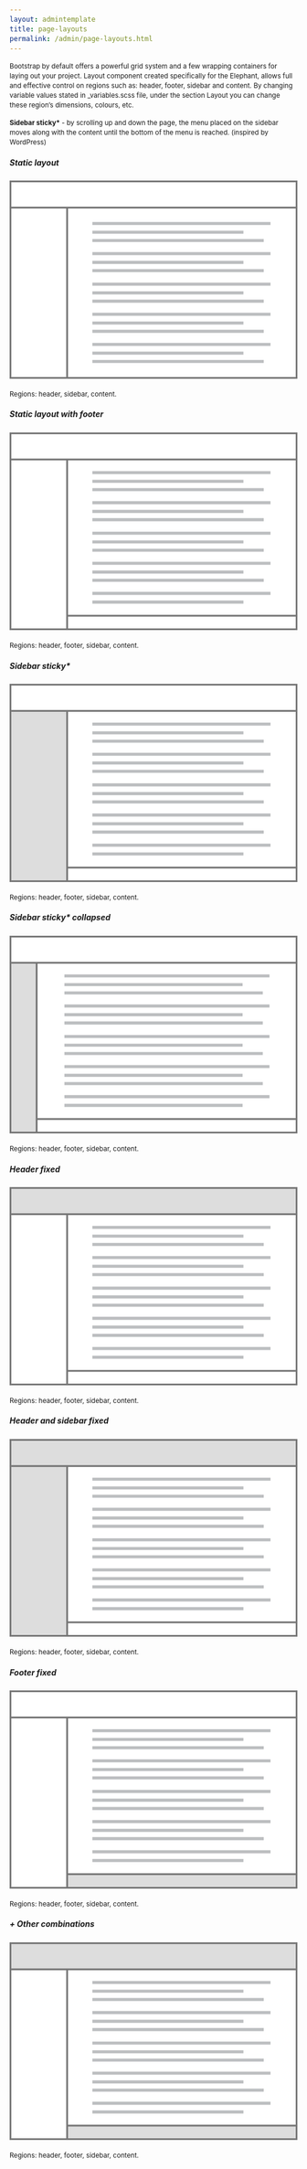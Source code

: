 ```yaml
---
layout: admintemplate
title: page-layouts
permalink: /admin/page-layouts.html
---
```

 <div class="layout-content-body">
          <p><small>Bootstrap by default offers a powerful grid system and a few wrapping containers for laying out your project. Layout component created specifically for the Elephant, allows full and effective control on regions such as: header, footer, sidebar and content. By changing variable values stated in _variables.scss file, under the section Layout you can change these region’s dimensions, colours, etc.</small></p>
          <p><small><strong>Sidebar sticky*</strong> - by scrolling up and down the page, the menu placed on the sidebar moves along with the content until the bottom of the menu is reached. (inspired by WordPress)</small></p>
          <div class="row">
            <div class="col-xs-6 col-md-3">
              <div class="text-center">
                <h5>Static layout</h5>
                <a class="page-layouts-link" href="static-layout.html" target="_blank">
                  <img class="img-responsive" src="../img/8907917568.png" alt="Static layout">
                </a>
                <p>
                  <small>Regions: header, sidebar, content.</small>
                </p>
              </div>
            </div>
            <div class="col-xs-6 col-md-3">
              <div class="text-center">
                <h5>Static layout with footer</h5>
                <a class="page-layouts-link" href="static-layout-with-footer.html" target="_blank">
                  <img class="img-responsive" src="../img/9066377313.png" alt="Static layout with footer">
                </a>
                <p>
                  <small>Regions: header, footer, sidebar, content.</small>
                </p>
              </div>
            </div>
            <div class="col-xs-6 col-md-3">
              <div class="text-center">
                <h5>Sidebar sticky*</h5>
                <a class="page-layouts-link" href="sidebar-sticky.html" target="_blank">
                  <img class="img-responsive" src="../img/9193364282.png" alt="Sidebar sticky">
                </a>
                <p>
                  <small>Regions: header, footer, sidebar, content.</small>
                </p>
              </div>
            </div>
            <div class="col-xs-6 col-md-3">
              <div class="text-center">
                <h5>Sidebar sticky* collapsed</h5>
                <a class="page-layouts-link" href="sidebar-sticky-collapsed.html" target="_blank">
                  <img class="img-responsive" src="../img/9248739560.png" alt="Sidebar sticky collapsed">
                </a>
                <p>
                  <small>Regions: header, footer, sidebar, content.</small>
                </p>
              </div>
            </div>
            <div class="col-xs-6 col-md-3">
              <div class="text-center">
                <h5>Header fixed</h5>
                <a class="page-layouts-link" href="header-fixed.html" target="_blank">
                  <img class="img-responsive" src="../img/9346320298.png" alt="Header fixed">
                </a>
                <p>
                  <small>Regions: header, footer, sidebar, content.</small>
                </p>
              </div>
            </div>
            <div class="col-xs-6 col-md-3">
              <div class="text-center">
                <h5>Header and sidebar fixed</h5>
                <a class="page-layouts-link" href="header-and-sidebar-fixed.html" target="_blank">
                  <img class="img-responsive" src="../img/9438147354.png" alt="Header and sidebar fixed">
                </a>
                <p>
                  <small>Regions: header, footer, sidebar, content.</small>
                </p>
              </div>
            </div>
            <div class="col-xs-6 col-md-3">
              <div class="text-center">
                <h5>Footer fixed</h5>
                <a class="page-layouts-link" href="footer-fixed.html" target="_blank">
                  <img class="img-responsive" src="../img/9540314125.png" alt="Footer fixed">
                </a>
                <p>
                  <small>Regions: header, footer, sidebar, content.</small>
                </p>
              </div>
            </div>
            <div class="col-xs-6 col-md-3">
              <div class="text-center">
                <h5>+ Other combinations</h5>
                <a class="page-layouts-link" href="#">
                  <img class="img-responsive" src="../img/9620101696.png" alt="Plus other combinations">
                </a>
                <p>
                  <small>Regions: header, footer, sidebar, content.</small>
                </p>
              </div>
            </div>
          </div>
        </div>